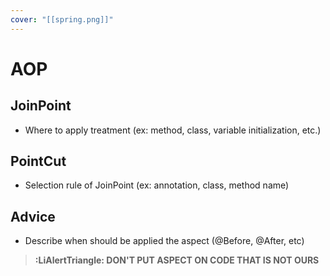 ```yaml
---
cover: "[[spring.png]]"
---
```


# AOP
## JoinPoint
- Where to apply treatment (ex: method, class, variable initialization, etc.)
## PointCut
- Selection rule of JoinPoint (ex: annotation, class, method name)
## Advice
- Describe when should be applied the aspect (@Before, @After, etc)

> **:LiAlertTriangle: DON'T PUT ASPECT ON CODE THAT IS NOT OURS**

